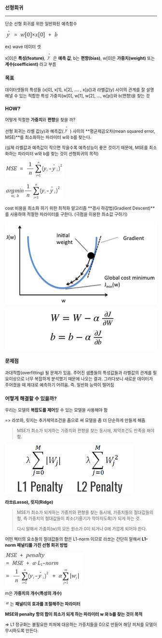 ### 선형회귀

---

단순 선형 회귀를 위한 일반화된 예측함수

![예측함수](image/예측함수.png)

ex) wave 데이터 셋

x[0]은 **특성(feature)**, ![y^](image/y^.png)은 **예측 값**, b는 **편향(bias)**, w[0]은 **가중치(weight)** 또는 **계수(coefficient)** 라고 부름



### 목표

데이터셋들의 특성들 (x[0], x[1], x[2], .... , x[p])과 라벨값(y) 사이의 관계를 잘 설명해낼 수 있는 적합한 특성 가중치(w[0], w[1], w[2], ..., w[p])와 b(편향)을 찾는 것



### HOW?

어떻게 적절한 **가중치**와 **편향**을 찾을 까?

선형 회귀는 라벨 값(y)과 예측값(![y^](image/y^.png)) 사이의 **평균제곱오차(mean squared error, MSE)**를 최소화하는 파라미터 w와 b를 찾는다.

(실제 라벨값과 예측값이 작으면 작을수록 예측성능이 좋은 것이기 때문에, MSE를 최소화하는 파라미터 w와 b를 찾는 것이 선형회귀의 목적)

![y^](image/MSE.png)

![y^](image/costFunction.png)

cost 비용을 최소화 하기 위한 최적화 알고리즘 **경사 하강법(Gradient Descent)**를 사용하여 적절한 파라미터를 구한다. (극점을 이용한 최소값 구하기)

![y^](image/gradientImage.png)

![y^](image/gradientDescent.png)

### 문제점

과대적합(overfitting) 될 문제가 있음. 주어진 샘플들의 특성값들과 라벨값의 관계를 필요이상으로 너무 복잡하게 분석했기 때문에 나오는 결과. 그러다보니 새로운 데이터가 주어졌을 때 제대로 예측하기 어려움. 즉. 일반화 능력이 떨어짐



### 어떻게 해결할 수 있을까?

우리는 모델의 **복잡도를 제어**할 수 있는 모델을 사용해야 함

=> 라쏘와, 릿지는 추가제약조건을 줌으로 써 모델을 좀 더 단순하게 만들게 해줌

>  MSE가 최소가 되게하는 가중치와 편향을 찾는 동시에, 제약조건도 만족을 해야 함.

![penalty](image/penalty.png)



**라쏘(Lasso), 릿지(Ridge)**

> MSE가 최소가 되게하는 가중치와 편향을 찾는 동시에, 가중치들의 절대값들의 합, 즉 가중치의 절대값들이 최소(기울기가 작아지도록)가 되게 하는 것. 
>
> 다시 말해서 가중치(w)의 모든 원소가 0이 되거나 0에 가깝게 되어야 한다.

어떤 벡터의 요소들의 절대값들의 합은 L1-norm 이므로 라쏘는 간단히 말해서 **L1-norm 패널티를 가진 선형 회귀 방법**

![y^](image/lasso.png)

m은 **가중치의 개수(특성의 개수)**

![alpha](image/alpha.png)는 **패널티의 효과를 조절해주는 파라미터**

**MSE와 penalty 항의 합이 최소가 되게 하는 파라미터 w 와 b를 찾는 것이 목적**

=> L1 정규화는 불필요한 피처에 대응하는 가중치들을 0으로 만들어 해당 피처를 모델이 무시하도록 만든다.



